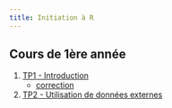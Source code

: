 ```yaml
---
title: Initiation à R
---
```


## Cours de 1ère année

1. [TP1 - Introduction](initiation-a-r-tp1.html)
	- [correction](initiation-a-r-tp1-correction.html)
2. [TP2 - Utilisation de données externes](initiation-a-r-tp2.html)

